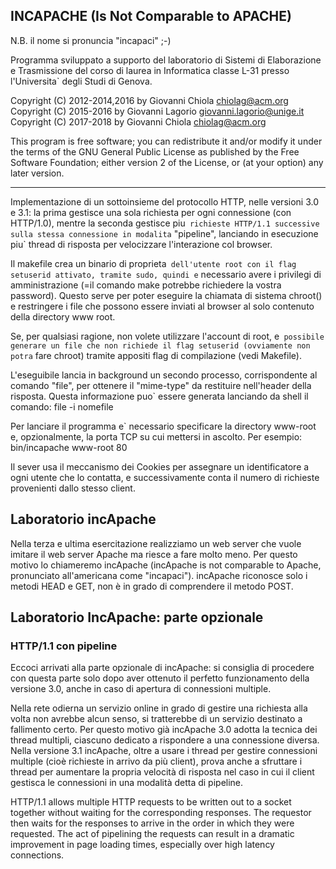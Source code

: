 ## INCAPACHE (Is Not Comparable to APACHE)
N.B. il nome si pronuncia "incapaci" ;-)

Programma sviluppato a supporto del laboratorio di
Sistemi di Elaborazione e Trasmissione del corso di laurea
in Informatica classe L-31 presso l'Universita` degli Studi di
Genova.

Copyright (C) 2012-2014,2016 by Giovanni Chiola <chiolag@acm.org>
Copyright (C) 2015-2016 by Giovanni Lagorio <giovanni.lagorio@unige.it>
Copyright (C) 2017-2018 by Giovanni Chiola <chiolag@acm.org>

This program is free software; you can redistribute it and/or modify
it under the terms of the GNU General Public License as published by
the Free Software Foundation; either version 2 of the License, or
(at your option) any later version.

--------------------------------------

Implementazione di un sottoinsieme del protocollo HTTP, nelle versioni
3.0 e 3.1: la prima gestisce una sola richiesta per ogni connessione
(con HTTP/1.0), mentre la seconda gestisce piu` richieste HTTP/1.1
successive sulla stessa connessione in modalita` "pipeline", lanciando
in esecuzione piu` thread di risposta per velocizzare l'interazione
col browser.

Il makefile crea un binario di proprieta` dell'utente root con il flag
setuserid attivato, tramite sudo, quindi e` necessario avere i privilegi
di amministrazione (=il comando make potrebbe richiedere la vostra
password).
Questo serve per poter eseguire la chiamata di sistema chroot()
e restringere i file che possono essere inviati al browser al
solo contenuto della directory www root.

Se, per qualsiasi ragione, non volete utilizzare l'account di root,
e` possibile generare un file che non richiede il flag setuserid
(ovviamente non potra` fare chroot) tramite appositi flag di compilazione
(vedi Makefile).

L'eseguibile lancia in background un secondo processo, corrispondente
al comando "file", per ottenere il "mime-type" da restituire nell'header
della risposta.
Questa informazione puo` essere generata lanciando da shell il
comando:
file -i nomefile

Per lanciare il programma e` necessario specificare la directory www-root
e, opzionalmente, la porta TCP su cui mettersi in ascolto.
Per esempio:
bin/incapache www-root 80

Il sever usa il meccanismo dei Cookies per assegnare un identificatore
a ogni utente che lo contatta, e successivamente conta il numero di
richieste provenienti dallo stesso client.

## Laboratorio incApache
Nella terza e ultima esercitazione realizziamo un web server che vuole imitare il web server Apache ma riesce a fare molto meno. Per questo motivo lo chiameremo incApache (incApache is not comparable to Apache, pronunciato all'americana come "incapaci").
incApache riconosce solo i metodi HEAD e GET, non è in grado di comprendere il metodo POST.

## Laboratorio IncApache: parte opzionale
### HTTP/1.1 con pipeline

Eccoci arrivati alla parte opzionale di incApache: si consiglia di procedere con questa parte solo dopo aver ottenuto il perfetto funzionamento della versione 3.0, anche in caso di apertura di connessioni multiple.

Nella rete odierna un servizio online in grado di gestire una richiesta alla volta non avrebbe alcun senso, si tratterebbe di un servizio destinato a fallimento certo. Per questo motivo già incApache 3.0 adotta la tecnica dei thread multipli, ciascuno dedicato a rispondere a una connessione diversa. Nella versione 3.1 incApache, oltre a usare i thread per gestire connessioni multiple (cioè richieste in arrivo da più client), prova anche a sfruttare i thread per aumentare la propria velocità di risposta nel caso in cui il client gestisca le connessioni in una modalità detta di pipeline.

HTTP/1.1 allows multiple HTTP requests to be written out to a socket together without waiting for the corresponding responses. The requestor then waits for the responses to arrive in the order in which they were requested. The act of pipelining the requests can result in a dramatic improvement in page loading times, especially over high latency connections.

